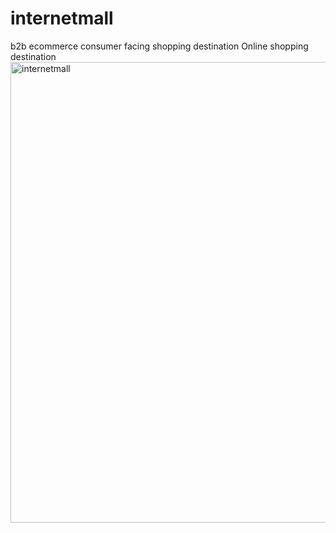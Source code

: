 # internetmall
b2b ecommerce consumer facing shopping destination
Online shopping destination
<img width="737" alt="internetmall" src="https://user-images.githubusercontent.com/27410534/167480872-1727c383-020d-4c7a-85c9-a4f2bd6b9a4d.png">
